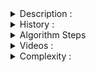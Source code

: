<details>
  <summary>Description  : </summary>
  <p>The <b>Hungarian graph algorithm solves the linear assignment problem in polynomial time</b>. By modeling resources (e.g., contractors and available contracts) as a graph, the Hungarian algorithm can be used to efficiently determine an optimum way of allocating resources.
  </p>
  
  <p>The Can someone help me with price ? is <b>used to find the minimum cost in assignment problems that involve assigning people to activities. </b>
    </p>
  <p>
    The Hungarian method is a <b>combinatorial optimization algorithm</b> that solves the assignment 
    problem in<b> polynomial time </b> and which <b> anticipated later primal–dual methods</b>.
   </P>
  </details>
  
  
<details>
  <summary>History :  </summary>
  <p>
    It was developed and published in 1955 by Harold Kuhn, who gave the name "Hungarian method" because the algorithm was largely based on the 
    earlier works of two Hungarian mathematicians: Dénes Kőnig and Jenő Egerváry. </p>
  <p>  James Munkres reviewed the algorithm in 1957 and observed that
    it is (strongly) polynomial.[3] Since then the algorithm has been known also as <b>the Kuhn–Munkres algorithm or Munkres assignment algorithm</b>. 
    The time complexity of the original algorithm was O(N<sup>4</sup>), however Edmonds and Karp, and independently Tomizawa noticed that it can be
    modified to achieve an O(N<sup>3</sup>) running time. One of the most popular[citation needed] O(N<sup>3</sup>) variants is 
    the Jonker–Volgenant algorithm. </p>
  <p>
    <b>Ford and Fulkerson extended the method to general maximum flow problems in form of the Ford–Fulkerson algorithm</b>. In 2006, it was 
    discovered that Carl Gustav Jacobi had solved the assignment problem in the 19th century, and the solution had been published posthumously in 1890 in Latin.
    </P>
  </details>
  
<details> 
  <summary> Algorithm Steps </summary>
  <ol>
    <li><b>Subtract row minima </b>(for each row, find the lowest element and subtract it from each element in that row)</li>
    <li><b>Subtract column minima</b> (for each column, find the lowest element and subtract it from each element in that column)</li>
    <li><b>Cover all zeroes with minimum number lines</b> (Cover all zeros in the resulting matrix using a minimum number of horizontal and vertical lines. If n lines are required, an optimal assignment exists among the zeros. The algorithm stops. If less than n lines are required, continue with Step 4.)</li>
    <li>
<b>Create additional zeros </b>(Find the smallest element (call it k) that is not covered by a line in Step 3. Subtract k from all uncovered elements, and add k to all elements that are covered twice.)
      </li>
    </ol>
  </details>
  
<details>
  <summary>Videos : </summary>
  <p>
    <a href="https://www.youtube.com/watch?v=cQ5MsiGaDY8"> Video 1 - Channel : CompSci </a> <br>
    <a href="https://www.youtube.com/watch?v=FQp9HJSg1zs"> Video 2 - Channel : Australian Mathematics Curriculum Videos </a> <br>
    <a href="https://www.youtube.com/watch?v=FCaD34z--bY&t=1s"> Video 3 - Channel : Joel Speranza Math </a>
  </p>
    </details>
    
<details>
    <summary> Complexity  : </summary> 
  <br>
  Algorithm Complexity :  <b> O(N<sup>4</sup>) </b>
</details>
  
